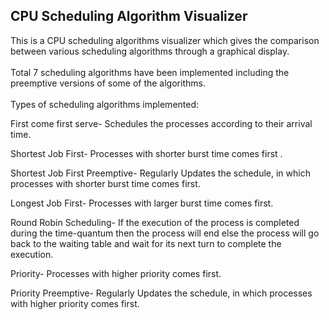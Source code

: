 <h2> CPU Scheduling Algorithm Visualizer</h2>
This is a CPU scheduling algorithms visualizer which gives the comparison between various scheduling algorithms through a graphical display.<br><br>
Total 7 scheduling algorithms have been implemented including the preemptive versions of some of the algorithms.<br><br>
Types of scheduling algorithms implemented:  

First come first serve- Schedules the processes according to their arrival time.

Shortest Job First- Processes with shorter burst time comes first .

Shortest Job First Preemptive- Regularly Updates the schedule, in which processes with shorter burst time comes first.

Longest Job First- Processes with larger burst time comes first.

Round Robin Scheduling- If the execution of the process is completed during the time-quantum then the process will end else the process will go back to the waiting table and wait for its next turn to complete the execution.

Priority- Processes with higher priority comes first. 

Priority Preemptive- Regularly Updates the schedule, in which processes with higher priority comes first.
